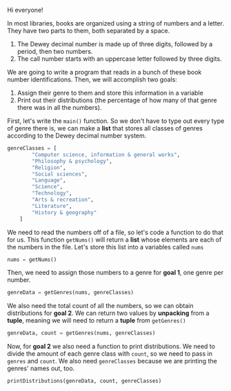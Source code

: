 <!--title={BookKeeper}-->
<!--badges={Python:22}-->
<!--concepts={Lists.md,Tuples.md}-->

Hi everyone!

In most libraries, books are organized using a string of numbers and a letter. They have two parts to them, both separated by a space.

1. The Dewey decimal number is made up of three digits, followed by a period, then two numbers.
2. The call number starts with an uppercase letter followed by three digits.

We are going to write a program that reads in a bunch of these book number identifications. Then, we will accomplish two goals:

1. Assign their genre to them and store this information in a variable
2. Print out their distributions (the percentage of how many of that genre there was in all the numbers).

First, let's write the `main()` function. So we don't have to type out every type of genre there is, we can make a **list** that stores all classes of genres according to the Dewey decimal number system.

```python
genreClasses = [
        "Computer science, information & general works",
        "Philosophy & psychology",
        "Religion",
        "Social sciences",
        "Language",
        "Science",
        "Technology",
        "Arts & recreation",
        "Literature",
        "History & geography"
    ]
```

We need to read the numbers off of a file, so let's code a function to do that for us. This function `getNums()` will return a **list** whose elements are each of the numbers in the file. Let's store this list into a variables called `nums`

```python
nums = getNums()
```

Then, we need to assign those numbers to a genre for **goal 1**, one genre per number.

```python
genreData = getGenres(nums, genreClasses)
```

We also need the total count of all the numbers, so we can obtain distributions for **goal 2**. We can return two values by **unpacking** from a **tuple**, meaning we will need to return a **tuple** from `getGenres()`

```python
genreData, count = getGenres(nums, genreClasses)
```

Now, for **goal 2** we also need a function to print distributions. We need to divide the amount of each genre class with `count`, so we need to pass in `genres` and `count`. We also need `genreClasses` because we are printing the genres' names out, too.

```python
printDistributions(genreData, count, genreClasses)
```

